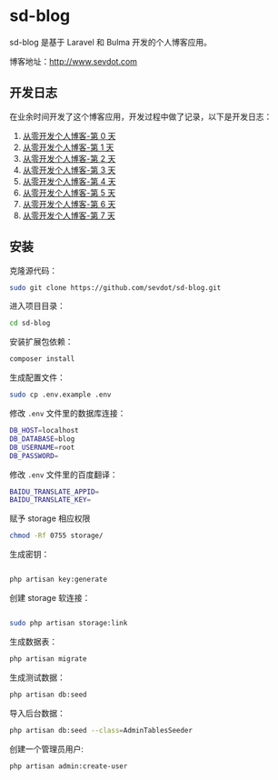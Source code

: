 # sd-blog
sd-blog 是基于 Laravel 和 Bulma 开发的个人博客应用。

博客地址：http://www.sevdot.com
## 开发日志
在业余时间开发了这个博客应用，开发过程中做了记录，以下是开发日志：
1. [从零开发个人博客-第 0 天](http://www.sevdot.com/blog/9/blog-development-from-zero)
2. [从零开发个人博客-第 1 天](http://www.sevdot.com/blog/5/blog-development-from-zero-one-day)
3. [从零开发个人博客-第 2 天](http://www.sevdot.com/blog/8/blog-development-from-zero-two-day)
3. [从零开发个人博客-第 3 天](http://www.sevdot.com/blog/7/blog-development-from-zero-three-day)
4. [从零开发个人博客-第 4 天](http://www.sevdot.com/blog/4/blog-development-from-zero-four-day)
5. [从零开发个人博客-第 5 天](http://www.sevdot.com/blog/3/blog-development-from-zero-five-day)
6. [从零开发个人博客-第 6 天](http://www.sevdot.com/blog/6/blog-development-from-zero-six-day)
7. [从零开发个人博客-第 7 天](http://www.sevdot.com/blog/64/develop-a-personal-blog-from-scratch-day-7)

## 安装
克隆源代码：
```bash
sudo git clone https://github.com/sevdot/sd-blog.git
```
进入项目目录：
```bash
cd sd-blog
```
安装扩展包依赖：
```bash
composer install
```
生成配置文件：
```bash
sudo cp .env.example .env
```

修改 `.env` 文件里的数据库连接：
```bash
DB_HOST=localhost
DB_DATABASE=blog
DB_USERNAME=root
DB_PASSWORD=
```
修改 `.env` 文件里的百度翻译：
```bash
BAIDU_TRANSLATE_APPID=
BAIDU_TRANSLATE_KEY=
```
赋予 storage 相应权限
```bash
chmod -Rf 0755 storage/
```
生成密钥：
```bash

php artisan key:generate
```
创建 storage 软连接：
```bash

sudo php artisan storage:link
```

生成数据表：
```bash
php artisan migrate 
```
生成测试数据：
```bash
php artisan db:seed
```
导入后台数据：
```bash
php artisan db:seed --class=AdminTablesSeeder
```
创建一个管理员用户:
```bash
php artisan admin:create-user
```
